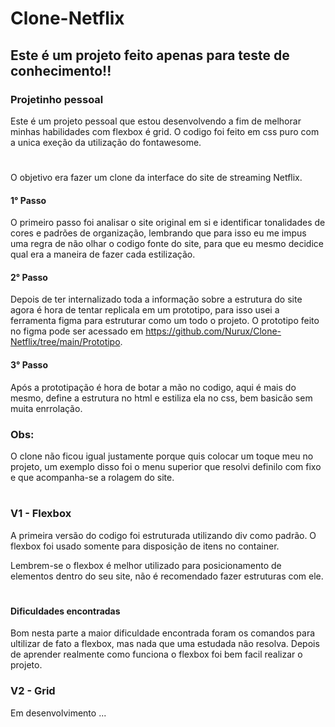 ﻿# Clone-Netflix

## Este é um projeto feito apenas para teste de conhecimento!!

### Projetinho pessoal 

Este é um projeto pessoal que estou desenvolvendo a fim de melhorar minhas habilidades com flexbox é grid. O codigo foi feito em css puro
com a unica exeção da utilização do fontawesome.
#
O objetivo era fazer um clone da interface do site de streaming Netflix.

#### 1° Passo
O primeiro passo foi analisar o site original em si e identificar tonalidades de cores e padrões de organização, lembrando que para isso eu me impus uma regra de não olhar o codigo fonte do site, para que eu mesmo decidice qual era a maneira de fazer cada estilização.

#### 2° Passo
Depois de ter internalizado toda a informação sobre a estrutura do site agora é hora de tentar replicala em um prototipo, para isso usei a ferramenta figma para estruturar como um todo o projeto. 
O prototipo feito no figma pode ser acessado em https://github.com/Nurux/Clone-Netflix/tree/main/Prototipo. 

#### 3° Passo
Após a prototipação é hora de botar a mão no codigo, aqui é mais do mesmo, define a estrutura no html e estiliza ela no css, bem basicão sem muita enrrolação. 

### Obs:
O clone não ficou igual justamente porque quis colocar um toque meu no projeto, um exemplo disso foi o menu superior que resolvi definilo com fixo e que acompanha-se a rolagem do site.
#
### V1 - Flexbox 

A primeira versão do codigo foi estruturada utilizando div como padrão. O flexbox foi usado somente para disposição de itens no container. 

Lembrem-se o flexbox é melhor utilizado para posicionamento de elementos dentro do seu site, não é recomendado fazer
estruturas com ele.
#
#### Dificuldades encontradas
Bom nesta parte a maior dificuldade encontrada foram os comandos para ultilizar de fato a flexbox, mas nada que uma estudada não resolva. Depois de aprender realmente como funciona o flexbox foi bem facil realizar o projeto.

### V2 - Grid

Em desenvolvimento ...
